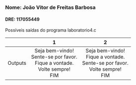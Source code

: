 ### Nome: João Vitor de Freitas Barbosa
#### DRE: 117055449

Possíveis saídas do programa laboratorio4.c

|        | 1          | 2  |
| :-------------: |:-------------:| :-----:|
| Outputs | Seja bem-vindo!<br/> Sente-se por favor.<br/>Fique a vontade.<br/>Volte sempre!<br/>FIM | Seja bem-vindo!<br/>Fique a vontade.<br/>Sente-se por favor.<br/>Volte sempre!<br/>FIM |
